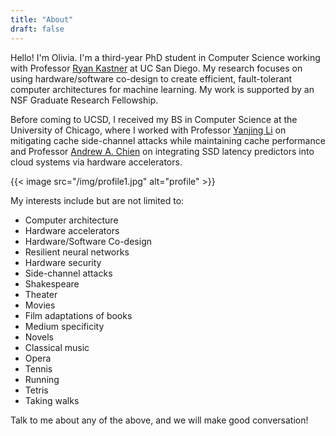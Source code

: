 ```yaml
---
title: "About"
draft: false
---
```


Hello! 
I'm Olivia. 
I'm a third-year PhD student in Computer Science working with Professor [Ryan Kastner][1] at UC San Diego. 
My research focuses on using hardware/software co-design to create efficient, fault-tolerant computer architectures for machine learning. 
My work is supported by an NSF Graduate Research Fellowship. 

Before coming to UCSD, I received my BS in Computer Science at the University of Chicago, where I worked with Professor [Yanjing Li][2] on mitigating cache side-channel attacks while maintaining cache performance and Professor [Andrew A. Chien][3] on integrating SSD latency predictors into cloud systems via hardware accelerators. 

{{< image src="/img/profile1.jpg" alt="profile" >}}

My interests include but are not limited to:

* Computer architecture
* Hardware accelerators
* Hardware/Software Co-design
* Resilient neural networks
* Hardware security
* Side-channel attacks
* Shakespeare
* Theater
* Movies
* Film adaptations of books
* Medium specificity
* Novels
* Classical music
* Opera
* Tennis
* Running
* Tetris
* Taking walks

Talk to me about any of the above, and we will make good conversation! 

[1]: http://kastner.ucsd.edu
[2]: http://people.cs.uchicago.edu/~yanjingl/index.html
[3]: http://people.cs.uchicago.edu/~aachien/lssg/people/andrew-chien/